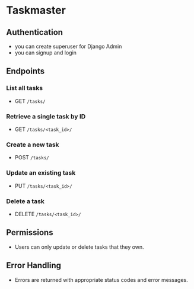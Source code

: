 # Taskmaster

## Authentication
- you can create superuser for Django Admin
- you can signup and login 

## Endpoints

### List all tasks
- GET `/tasks/`

### Retrieve a single task by ID
- GET `/tasks/<task_id>/`

### Create a new task
- POST `/tasks/`

### Update an existing task
- PUT `/tasks/<task_id>/`

### Delete a task
- DELETE `/tasks/<task_id>/`

## Permissions
- Users can only update or delete tasks that they own.

## Error Handling
- Errors are returned with appropriate status codes and error messages.
